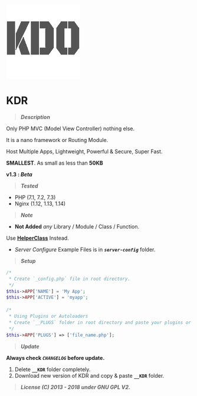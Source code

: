 ![KDR](_default/favicon.png?raw=true "KDR")
# KDR



> **_Description_**

Only PHP MVC (Model View Controller) nothing else. 

It is a nano framework or Routing Module.

Host Multiple Apps, Lightweight, Powerful & Secure, Super Fast.

**SMALLEST**. As small as less than **50KB**



**v1.3 : _Beta_**



> **_Tested_**

- PHP (7.1, 7.2, 7.3)
- Nginx (1.12, 1.13, 1.14)



> **_Note_**

- **Not Added** _any_ Library / Module / Class / Function.

Use <a href="https://github.com/krishnaTORQUE/HelperClass" target="_blank">**HelperClass**</a> Instead.

- _Server Configure_ Example Files is in **_`server-config`_** folder.



> **_Setup_**

```php
/*
 * Create `_config.php` file in root directory.
 */
$this->APP['NAME'] = 'My App';
$this->APP['ACTIVE'] = 'myapp';

/*
 * Using Plugins or Autoloaders
 * Create `__PLUGS` folder in root directory and paste your plugins or autoloads
 */
$this->APP['PLUGS'] => ['file_name.php'];
```



> **_Update_**

**Always check _`CHANGELOG`_ before update.**
1. Delete **`__KDR`** folder completely.
2. Download new version of KDR and copy & paste **`__KDR`** folder.



> **_License (C) 2013 - 2018 under GNU GPL V2._**

